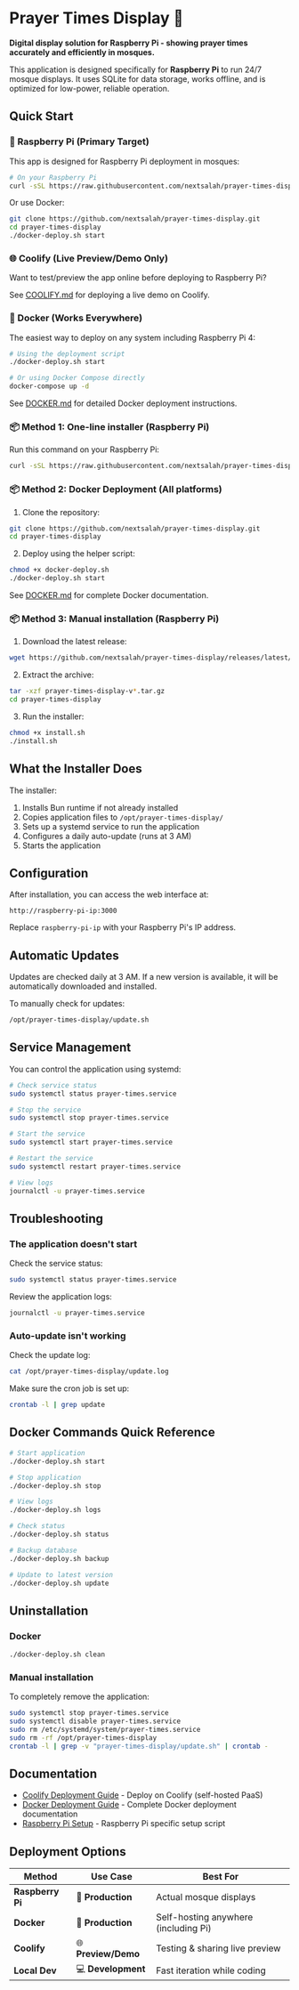 # Prayer Times Display 🕌

**Digital display solution for Raspberry Pi - showing prayer times accurately and efficiently in mosques.**

This application is designed specifically for **Raspberry Pi** to run 24/7 mosque displays. It uses SQLite for data storage, works offline, and is optimized for low-power, reliable operation.

## Quick Start

### 🥧 Raspberry Pi (Primary Target)

This app is designed for Raspberry Pi deployment in mosques:

```bash
# On your Raspberry Pi
curl -sSL https://raw.githubusercontent.com/nextsalah/prayer-times-display/main/install.sh | bash
```

Or use Docker:

```bash
git clone https://github.com/nextsalah/prayer-times-display.git
cd prayer-times-display
./docker-deploy.sh start
```

### 🌐 Coolify (Live Preview/Demo Only)

Want to test/preview the app online before deploying to Raspberry Pi?

See [COOLIFY.md](COOLIFY.md) for deploying a live demo on Coolify.

### 🐳 Docker (Works Everywhere)

The easiest way to deploy on any system including Raspberry Pi 4:

```bash
# Using the deployment script
./docker-deploy.sh start

# Or using Docker Compose directly
docker-compose up -d
```

See [DOCKER.md](DOCKER.md) for detailed Docker deployment instructions.

### 📦 Method 1: One-line installer (Raspberry Pi)

Run this command on your Raspberry Pi:

```bash
curl -sSL https://raw.githubusercontent.com/nextsalah/prayer-times-display/main/install.sh | bash
```

### 📦 Method 2: Docker Deployment (All platforms)

1. Clone the repository:

```bash
git clone https://github.com/nextsalah/prayer-times-display.git
cd prayer-times-display
```

2. Deploy using the helper script:

```bash
chmod +x docker-deploy.sh
./docker-deploy.sh start
```

See [DOCKER.md](DOCKER.md) for complete Docker documentation.

### 📦 Method 3: Manual installation (Raspberry Pi)

1. Download the latest release:

```bash
wget https://github.com/nextsalah/prayer-times-display/releases/latest/download/prayer-times-display-v*.tar.gz
```

2. Extract the archive:

```bash
tar -xzf prayer-times-display-v*.tar.gz
cd prayer-times-display
```

3. Run the installer:

```bash
chmod +x install.sh
./install.sh
```

## What the Installer Does

The installer:

1. Installs Bun runtime if not already installed
2. Copies application files to `/opt/prayer-times-display/`
3. Sets up a systemd service to run the application
4. Configures a daily auto-update (runs at 3 AM)
5. Starts the application

## Configuration

After installation, you can access the web interface at:

```
http://raspberry-pi-ip:3000
```

Replace `raspberry-pi-ip` with your Raspberry Pi's IP address.

## Automatic Updates

Updates are checked daily at 3 AM. If a new version is available, it will be automatically downloaded and installed.

To manually check for updates:

```bash
/opt/prayer-times-display/update.sh
```

## Service Management

You can control the application using systemd:

```bash
# Check service status
sudo systemctl status prayer-times.service

# Stop the service
sudo systemctl stop prayer-times.service

# Start the service
sudo systemctl start prayer-times.service

# Restart the service
sudo systemctl restart prayer-times.service

# View logs
journalctl -u prayer-times.service
```

## Troubleshooting

### The application doesn't start

Check the service status:

```bash
sudo systemctl status prayer-times.service
```

Review the application logs:

```bash
journalctl -u prayer-times.service
```

### Auto-update isn't working

Check the update log:

```bash
cat /opt/prayer-times-display/update.log
```

Make sure the cron job is set up:

```bash
crontab -l | grep update
```

## Docker Commands Quick Reference

```bash
# Start application
./docker-deploy.sh start

# Stop application
./docker-deploy.sh stop

# View logs
./docker-deploy.sh logs

# Check status
./docker-deploy.sh status

# Backup database
./docker-deploy.sh backup

# Update to latest version
./docker-deploy.sh update
```

## Uninstallation

### Docker

```bash
./docker-deploy.sh clean
```

### Manual installation

To completely remove the application:

```bash
sudo systemctl stop prayer-times.service
sudo systemctl disable prayer-times.service
sudo rm /etc/systemd/system/prayer-times.service
sudo rm -rf /opt/prayer-times-display
crontab -l | grep -v "prayer-times-display/update.sh" | crontab -
```

## Documentation

- [Coolify Deployment Guide](COOLIFY.md) - Deploy on Coolify (self-hosted PaaS)
- [Docker Deployment Guide](DOCKER.md) - Complete Docker deployment documentation
- [Raspberry Pi Setup](raspberry-pi-setup.sh) - Raspberry Pi specific setup script

## Deployment Options

| Method | Use Case | Best For |
|--------|----------|----------|
| **Raspberry Pi** | 🎯 **Production** | Actual mosque displays |
| **Docker** | 🐳 **Production** | Self-hosting anywhere (including Pi) |
| **Coolify** | 🌐 **Preview/Demo** | Testing & sharing live preview |
| **Local Dev** | 💻 **Development** | Fast iteration while coding |